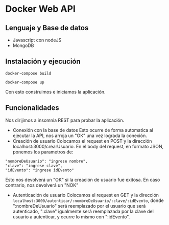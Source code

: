 # Docker Web API
## Lenguaje y Base de datos
* Javascript con nodeJS
* MongoDB
## Instalación y ejecución
```
docker-compose build
```
```
docker-compose up
```
Con esto construimos e iniciamos la aplicación.
## Funcionalidades
Nos dirijimos a insomnia REST para probar la aplicación.
* Conexión con la base de datos
Esto ocurre de forma automatica al ejecutar la API, nos arroja un "OK" una vez lograda la conexión.
* Creación de usuario
Colocamos el request en POST y la dirección localhost:3000/crearUsuario. En el body del request, en formato JSON, ponemos los parametros de:
```
"nombreDeUsuario": "ingrese nombre",
"clave": "ingrese clave",
"idEvento": "ingrese idEvento"
```
Esto nos devolverá un "OK" si la creación de usuario fue exitosa. En caso contrario, nos devolverá un "NOK"
* Autenticación de usuario
Colocamos el request en GET y la dirección ```localhost:3000/autenticar/:nombreDeUsuario/:clave/:idEvento```, donde ":nombreDeUsuario" será reemplazado por el usuario que será autenticado, ":clave" igualmente será reemplazada por la clave del usuario a autenticar, y ocurre lo mismo con ":idEvento".

